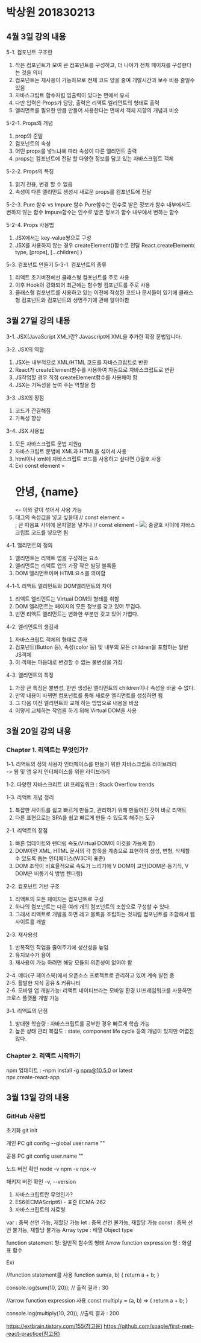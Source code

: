 # 박상원 201830213

## 4월 3일 강의 내용
5-1. 컴포넌트 구조란
1. 작은 컴포넌트가 모여 큰 컴포넌트를 구성하고, 더 나아가 전체 페이지를 구성한다는 것을 의미
2. 컴포넌트는 재사용이 가능하므로 전체 코드 양을 줄여 개발시간과 보수 비용 줄일수 있음
3. 자바스크립트 함수처럼 입출력이 있다는 면에서 유사
4. 다만 입력은 Props가 담당, 출력은 리액트 엘리먼트의 형태로 출력
5. 엘리먼트를 필요한 만큼 만들어 사용한다는 면에서 객체 지향의 개념과 비슷

5-2-1. Props의 개념
1. prop의 준말
2. 컴포넌트의 속성
3. 어떤 props를 넣느냐에 따라 속성이 다른 엘리먼트 출력
4. props는 컴포넌트에 전달 할 다양한 정보를 담고 있는 자바스크립트 객체

5-2-2. Props의 특징
1. 읽기 전용, 변경 할 수 없음
2. 속성이 다른 엘리먼트 생성시 새로운 props를 컴포넌트에 전달

5-2-3. Pure 함수 vs Impure 함수
Pure함수는 인수로 받은 정보가 함수 내부에서도 변하지 않는 함수
Impure함수는 인수로 받은 정보가 함수 내부에서 변하는 함수

5-2-4. Props 사용법
1. JSX에서는 key-value쌍으로 구성
2. JSX를 사용하지 않는 경우 createElement()함수로 전달
React.createElement(
    type,
    [props],
    [...children]
)

5-3. 컴포넌트 만들기
5-3-1. 컴포넌트의 종류
1. 리액트 초기버전에선 클래스형 컴포넌트를 주로 사용
2. 이후 Hook이 강화되어 최근에는 함수형 컴포넌트를 주로 사용
3. 클래스형 컴포넌트를 사용하고 있는 이전에 작성된 코드나 문서들이 있기에 클래스형 컴포넌트와 컴포넌트의 생명주기에 관해 알아야함

## 3월 27일 강의 내용
3-1. JSX(JavaScript XML)란?
    Javascript에 XML을 추가한 확장 문법입니다.

3-2. JSX의 역할
1. JSX는 내부적으로 XML/HTML 코드를 자바스크립트로 반환
2. React가 createElement함수를 사용하여 자동으로 자바스크립트로 변환
3. JS작업할 경우 직접 createElement함수를 사용해야 함
4. JSX는 가독성을 높여 주는 역할을 함

3-3. JSX의 장점
1. 코드가 간결해짐
2. 가독성 향상

3-4. JSX 사용법
1. 모든 자바스크립트 문법 지원g
2. 자바스크립트 문법에 XML과 HTML을 섞어서 사용
3. html이나 xml에 자바스크립트 코드를 사용하고 싶다면 {}괄호 사용
4. Ex) const element = <h1>안녕, {name}</h1> <- 이와 같이 섞어서 사용 가능
5. 태그의 속성값을 넣고 싶을때
// const element = <div tabIndex="0"></div>; 큰 따옴표 사이에 문자열을 넣거나
// const element - <img src={user.avatarUrl}></img>; 중괄호 사이에 자바스크립트 코드를 넣으면 됨

4-1. 엘리먼트의 정의
1. 엘리먼트는 리액트 앱을 구성하는 요소
2. 엘리먼트는 리액트 앱의 가장 작은 빌딩 블록들
3. DOM 엘리먼트이며 HTML요소를 의미함

4-1-1. 리액트 엘리먼트와 DOM엘리먼트의 차이
1. 리액트 엘리먼트는 Virtual DOM의 형태를 취함
2. DOM 엘리먼트는 페이지의 모든 정보를 갖고 있어 무겁다.
3. 반면 리액트 엘리먼트는 변화한 부분만 갖고 있어 가볍다.

4-2. 엘리먼트의 생김새
1. 자바스크립트 객체의 형태로 존재
2. 컴포넌트(Button 등), 속성(color 등) 및 내부의 모든 children을 포함하는 일반 JS객체
3. 이 객체는 마음대로 변경할 수 없는 불변성을 가짐

4-3. 엘리먼트의 특징
1. 가장 큰 특징은 불변성, 한번 생성된 엘리먼트의 children이나 속성을 바꿀 수 없다.
2. 만약 내용이 바뀌면 컴포넌트를 통해 새로운 엘리먼트를 생성하면 됨
3. 그 다음 이전 엘리먼트와 교체 하는 방법으로 내용을 바꿈
4. 이렇게 교체하는 작업을 하기 위해 Virtual DOM을 사용

## 3월 20일 강의 내용
### Chapter 1. 리액트는 무엇인가?

1-1. 리액트의 정의
사용자 인터페이스를 만들기 위한 자바스크립트 라이브러리  
-> 웹 및 앱 유저 인터페이스를 위한 라이브러리

1-2. 다양한 자바스크리트 UI 프레임워크 : Stack Overflow trends

1-3. 리액트 개념 정리  
1. 복잡한 사이트를 쉽고 빠르게 만들고, 관리하기 위해 만들어진 것이 바로 리액트  
2. 다른 표현으로는 SPA를 쉽고 빠르게 만들 수 있도록 해주는 도구

2-1. 리액트의 장점
1. 빠른 업데이트와 렌더링 속도(Virtual DOM이 이것을 가능케 함)
2. DOM이란 XML, HTML 문서의 각 항목을 계층으로 표현하여 생성, 변형, 삭제할 수 있도록 돕는 인터페이스(W3C의 표준)
3. DOM 조작이 비효율적으로 속도가 느리기에 V DOM이 고안(DOM은 동기식, V DOM은 비동기식 방법 렌더링)

2-2. 컴포넌트 기반 구조
1. 리액트의 모든 페이지는 컴포넌트로 구성
2. 하나의 컴포넌트는 다른 여러 개의 컴포넌트의 조합으로 구성할 수 있다.
3. 그래서 리액트로 개발을 하면 레고 블록을 조립하는 것처럼 컴포넌트를 조합해서 웹사이트를 개발

2-3. 재사용성
1. 반복적인 작업을 줄여주기에 생산성을 높임
2. 유지보수가 용이
3. 재사용이 가능 하려면 해당 모듈의 의존성이 없어야 함

2-4. 메타(구 페이스북)에서 오픈소스 프로젝트로 관리하고 있어 계속 발전 중  
2-5. 활발한 지식 공유 & 커뮤니티  
2-6. 모바일 앱 개발가능: 리액트 네이티브라는 모바일 환경 UI프레임워크를 사용하면 크로스 플랫폼 개발 가능
  
3-1. 리액트의 단점
1. 방대한 학습량 : 자바스크립트를 공부한 경우 빠르게 학습 가능
2. 높은 상태 관리 복잡도 : state, component life cycle 등의 개념이 있지만 어렵진 않다.
### Chapter 2. 리액트 시작하기
npm 업데이트 : -npm install -g npm@10.5.0 or latest  
npx create-react-app

## 3월 13일 강의 내용
### GitHub 사용법

초기화
git init

개인 PC
git config --global user.name ""

공용 PC
git config user.name ""

노드 버전 확인
node -v
npm -v
npx -v

패키지 버전 확인
-v, --version


1. 자바스크립트란 무엇인가?
2. ES6(ECMAScript6) - 표준 ECMA-262
3. 자바스크립트의 자료형

var : 중복 선언 가능, 재할당 가능
let : 중복 선언 불가능, 재할당 가능
const : 중복 선언 불가능, 재할당 불가능
Array type : 배열
Object type

function statement 형: 일반적 함수의 형태
Arrow function expression 형 : 화살표 함수

Ex)


//function statement를 사용
function sum(a, b) {
    return a + b;
}

console.log(sum(10, 20));
// 출력 결과 : 30

//arrow function expression 사용
const multiply = (a, b) => {
    return a + b;
}

console.log(multiply(10, 20));
//출력 결과 : 200

https://extbrain.tistory.com/155(참고용)
https://github.com/soaple/first-met-react-practice(참고용)
